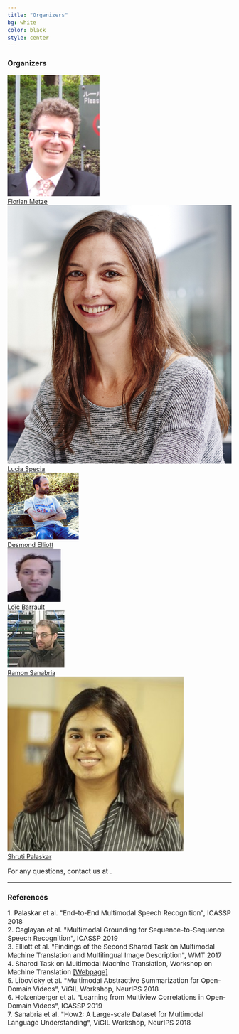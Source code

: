 ```yaml
---
title: "Organizers"
bg: white 
color: black
style: center
---
```


### Organizers

<div class="author">
    <a href="http://www.cs.cmu.edu/~fmetze/interACT/Home.html" target="_blank">
      <div class="authorphoto"><img src="./assets/authors/florian.jpg"></div>
      <div>Florian Metze</div>
    </a>
</div>
<div class="author">
    <a href="http://staffwww.dcs.shef.ac.uk/people/L.Specia/" target="_blank">
      <div class="authorphoto"><img src="./assets/authors/lucia.jpg"></div>
      <div>Lucia Specia</div>
    </a>
</div>
<div class="author">
    <a href="https://elliottd.github.io" target="_blank">
      <div class="authorphoto"><img src="./assets/authors/des.jpg"></div>
      <div>Desmond Elliott</div>
    </a>
</div>
<div class="author">
    <a href="https://scholar.google.fr/citations?user=i4IBjw4AAAAJ&hl=fr&oi=ao" target="_blank">
      <div class="authorphoto"><img src="./assets/authors/loicResized.jpg"></div>
      <div>Loïc Barrault</div>
    </a>
</div>
<div class="author">
    <a href="https://scholar.google.com/citations?user=hoE7_YcAAAAJ" target="_blank">
      <div class="authorphoto"><img src="./assets/authors/ramon.jpeg"></div>
      <div>Ramon Sanabria</div>
    </a>
</div>
<div class="author">
    <a href="https://shrutijpalaskar.github.io" target="_blank">
      <div class="authorphoto"><img src="./assets/authors/scales_image.jpg"></div>
      <div>Shruti Palaskar</div>
    </a>
</div>

<p style="font-family:font-family: TimesNewRoman,Times New Roman,Times,Baskerville,Georgia,serif;font-size:15px">For any questions, contact us at <how2challenge@gmail.com>.</p>

* * * 

### References

<p align="left" style="font-family:font-family: TimesNewRoman,Times New Roman,Times,Baskerville,Georgia,serif;font-size:15px">
1. Palaskar et al. "End-to-End Multimodal Speech Recognition", ICASSP 2018<br>
2. Caglayan et al. "Multimodal Grounding for Sequence-to-Sequence Speech Recognition", ICASSP 2019<br>
3. Elliott et al. "Findings of the Second Shared Task on Multimodal Machine Translation and Multilingual Image Description", WMT 2017<br>
4. Shared Task on Multimodal Machine Translation, Workshop on Machine Translation <a href="https://www.statmt.org/wmt18/multimodal-task.html">[Webpage]</a> <br>
5. Libovicky et al. "Multimodal Abstractive Summarization for Open-Domain Videos", ViGIL Workshop, NeurIPS 2018<br>
6. Holzenberger et al. "Learning from Multiview Correlations in Open-Domain Videos", ICASSP 2019<br>
7. Sanabria et al. "How2: A Large-scale Dataset for Multimodal Language Understanding", ViGIL Workshop, NeurIPS 2018<br>
</p>
